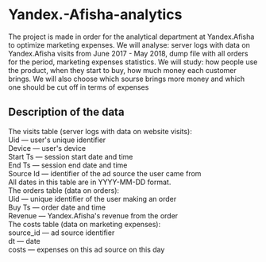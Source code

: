 # Yandex.-Afisha-analytics

The project is made in order for the analytical department at Yandex.Afisha to optimize marketing expenses.
We will analyse: server logs with data on Yandex.Afisha visits from June 2017 - May 2018, dump file with all orders for the period, marketing expenses statistics.
We will study: how people use the product, when they start to buy, how much money each customer brings. We will also choose which sourse brings more money and which one should be cut off in terms of expenses


## Description of the data
The visits table (server logs with data on website visits):<br>
Uid — user's unique identifier<br>
Device — user's device<br>
Start Ts — session start date and time<br>
End Ts — session end date and time<br>
Source Id — identifier of the ad source the user came from<br>
All dates in this table are in YYYY-MM-DD format.<br>
The orders table (data on orders):<br>
Uid — unique identifier of the user making an order<br>
Buy Ts — order date and time<br>
Revenue — Yandex.Afisha's revenue from the order<br>
The costs table (data on marketing expenses):<br>
source_id — ad source identifier<br>
dt — date<br>
costs — expenses on this ad source on this day<br>
